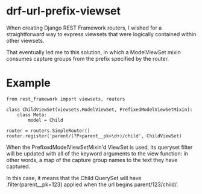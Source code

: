 drf-url-prefix-viewset
======================

When creating Django REST Framework routers, I wished
for a straightforward way to express viewsets that 
were logically contained within other viewsets.

That eventually led me to this solution, in which a 
ModelViewSet mixin consumes capture groups from the 
prefix specified by the router.


Example
=======

    from rest_framework import viewsets, routers

    class ChildViewSet(viewsets.ModelViewSet, PrefixedModelViewSetMixin):
        class Meta:
            model = Child

    router = routers.SimpleRouter()
    router.register('parent/(?P<parent__pk>\d+)/child', ChildViewSet)


When the PrefixedModelViewSetMixin'd ViewSet is used, its 
queryset filter will be updated with all of the keyword 
arguments to the view function: in other words, a map of 
the capture group names to the text they have captured.

In this case, it means that the Child QuerySet will 
have .filter(parent__pk=123) applied when the url begins parent/123/child/.


